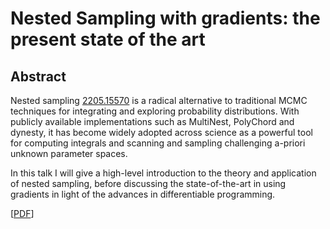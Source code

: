 # Nested Sampling with gradients: the present state of the art

## Abstract

Nested sampling [2205.15570](https://arxiv.org/abs/2205.15570) is a radical alternative to traditional MCMC techniques for integrating and exploring probability distributions. With publicly available implementations such as MultiNest, PolyChord and dynesty, it has become widely adopted across science as a powerful tool for computing integrals and scanning and sampling challenging a-priori unknown parameter spaces.

In this talk I will give a high-level introduction to the theory and application of nested sampling, before discussing the state-of-the-art in using gradients in light of the advances in differentiable programming.

 
[[PDF](https://github.com/williamjameshandley/talks/raw/miapbp_2023/will_handley_miapbp_2023.pdf)] 
 
